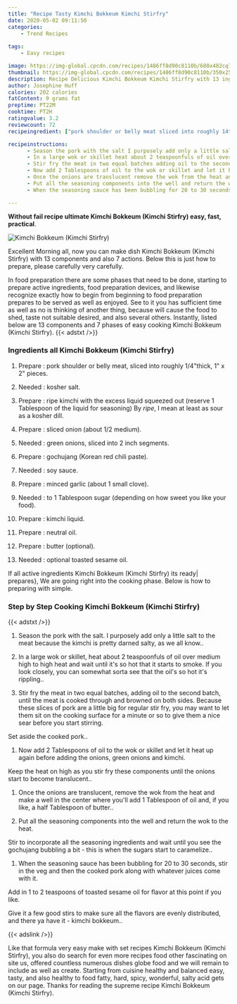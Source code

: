 ```yaml
---
title: "Recipe Tasty Kimchi Bokkeum Kimchi Stirfry"
date: 2020-05-02 09:11:50
categories:
    - Trend Recipes
    
tags:
    - Easy recipes

image: https://img-global.cpcdn.com/recipes/1486ff8d90c8110b/680x482cq70/kimchi-bokkeum-kimchi-stirfry-recipe-main-photo.jpg
thumbnail: https://img-global.cpcdn.com/recipes/1486ff8d90c8110b/350x250cq70/kimchi-bokkeum-kimchi-stirfry-recipe-main-photo.jpg
description: Recipe Delicious Kimchi Bokkeum Kimchi Stirfry with 13 ingredients and 7 stages of easy cooking.
author: Josephine Huff
calories: 202 calories
fatContent: 9 grams fat
preptime: PT22M
cooktime: PT2H
ratingvalue: 3.2
reviewcount: 72
recipeingredient: ["pork shoulder or belly meat sliced into roughly 14thick 1 x 2 pieces", "kosher salt", "ripe kimchi with the excess liquid squeezed out reserve 1 Tablespoon of the liquid for seasoning By ripe I mean at least as sour as a kosher dill", "sliced onion about 12 medium", "green onions sliced into 2 inch segments", "gochujang Korean red chili paste", "soy sauce", "minced garlic about 1 small clove", "to 1 Tablespoon sugar depending on how sweet you like your food", "kimchi liquid", "neutral oil", "butter optional", "optional toasted sesame oil"]

recipeinstructions: 
      - Season the pork with the salt I purposely add only a little salt to the meat because the kimchi is pretty darned salty as we all know 
      - In a large wok or skillet heat about 2 teaspoonfuls of oil over medium high to high heat and wait until its so hot that it starts to smoke If you look closely you can somewhat sorta see that the oils so hot its rippling 
      - Stir fry the meat in two equal batches adding oil to the second batch until the meat is cooked through and browned on both sides Because these slices of pork are a little big for regular stir fry you may want to let them sit on the cooking surface for a minute or so to give them a nice sear before you start stirringSet aside the cooked pork 
      - Now add 2 Tablespoons of oil to the wok or skillet and let it heat up again before adding the onions green onions and kimchiKeep the heat on high as you stir fry these components until the onions start to become translucent 
      - Once the onions are translucent remove the wok from the heat and make a well in the center where youll add 1 Tablespoon of oil and if you like a half Tablespoon of butter 
      - Put all the seasoning components into the well and return the wok to the heatStir to incorporate all the seasoning ingredients and wait until you see the gochujang bubbling a bit  this is when the sugars start to caramelize 
      - When the seasoning sauce has been bubbling for 20 to 30 seconds stir in the veg and then the cooked pork along with whatever juices come with itAdd in 1 to 2 teaspoons of toasted sesame oil for flavor at this point if you likeGive it a few good stirs to make sure all the flavors are evenly distributed and there ya have it  kimchi bokkeum

---
```




**Without fail recipe ultimate Kimchi Bokkeum (Kimchi Stirfry) easy, fast, practical**. 


![Kimchi Bokkeum (Kimchi Stirfry)](https://img-global.cpcdn.com/recipes/1486ff8d90c8110b/680x482cq70/kimchi-bokkeum-kimchi-stirfry-recipe-main-photo.jpg "Kimchi Bokkeum (Kimchi Stirfry)")




Excellent Morning all, now you can make dish Kimchi Bokkeum (Kimchi Stirfry) with 13 components and also 7 actions. Below this is just how to prepare, please carefully very carefully.

In food preparation there are some phases that need to be done, starting to prepare active ingredients, food preparation devices, and likewise recognize exactly how to begin from beginning to food preparation prepares to be served as well as enjoyed. See to it you has sufficient time as well as no is thinking of another thing, because will cause the food to shed, taste not suitable desired, and also several others. Instantly, listed below are 13 components and 7 phases of easy cooking Kimchi Bokkeum (Kimchi Stirfry).
{{< adstxt />}}

### Ingredients all Kimchi Bokkeum (Kimchi Stirfry)


1. Prepare  : pork shoulder or belly meat, sliced into roughly 1/4&#34;thick, 1&#34; x 2&#34; pieces.

1. Needed  : kosher salt.

1. Prepare  : ripe kimchi with the excess liquid squeezed out (reserve 1 Tablespoon of the liquid for seasoning) By *ripe*, I mean at least as sour as a kosher dill.

1. Prepare  : sliced onion (about 1/2 medium).

1. Needed  : green onions, sliced into 2 inch segments.

1. Prepare  : gochujang (Korean red chili paste).

1. Needed  : soy sauce.

1. Prepare  : minced garlic (about 1 small clove).

1. Needed  : to 1 Tablespoon sugar (depending on how sweet you like your food).

1. Prepare  : kimchi liquid.

1. Prepare  : neutral oil.

1. Prepare  : butter (optional).

1. Needed  : optional toasted sesame oil.



If all active ingredients Kimchi Bokkeum (Kimchi Stirfry) its ready| prepares}, We are going right into the cooking phase. Below is how to preparing with simple.

### Step by Step Cooking Kimchi Bokkeum (Kimchi Stirfry)

{{< adstxt />}}


1. Season the pork with the salt. I purposely add only a little salt to the meat because the kimchi is pretty darned salty, as we all know..



1. In a large wok or skillet, heat about 2 teaspoonfuls of oil over medium high to high heat and wait until it&#39;s so hot that it starts to smoke. If you look closely, you can somewhat sorta see that the oil&#39;s so hot it&#39;s rippling..



1. Stir fry the meat in two equal batches, adding oil to the second batch, until the meat is cooked through and browned on both sides. Because these slices of pork are a little big for regular stir fry, you may want to let them sit on the cooking surface for a minute or so to give them a nice sear before you start stirring.

Set aside the cooked pork..



1. Now add 2 Tablespoons of oil to the wok or skillet and let it heat up again before adding the onions, green onions and kimchi.

Keep the heat on high as you stir fry these components until the onions start to become translucent..



1. Once the onions are translucent, remove the wok from the heat and make a well in the center where you&#39;ll add 1 Tablespoon of oil and, if you like, a half Tablespoon of butter..



1. Put all the seasoning components into the well and return the wok to the heat.

Stir to incorporate all the seasoning ingredients and wait until you see the gochujang bubbling a bit - this is when the sugars start to caramelize..



1. When the seasoning sauce has been bubbling for 20 to 30 seconds, stir in the veg and then the cooked pork along with whatever juices come with it.

Add in 1 to 2 teaspoons of toasted sesame oil for flavor at this point if you like.

Give it a few good stirs to make sure all the flavors are evenly distributed, and there ya have it - kimchi bokkeum..





{{< adslink />}}

Like that formula very easy make with set recipes Kimchi Bokkeum (Kimchi Stirfry), you also do search for even more recipes food other fascinating on site us, offered countless numerous dishes globe food and we will remain to include as well as create. Starting from cuisine healthy and balanced easy, tasty, and also healthy to food fatty, hard, spicy, wonderful, salty acid gets on our page. Thanks for reading the supreme recipe Kimchi Bokkeum (Kimchi Stirfry).
